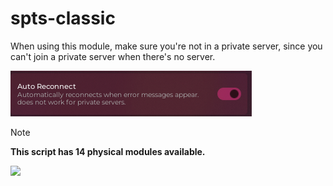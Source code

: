# spts-classic

When using this module, make sure you're not in a private server, since you can't join a private server when there's no server.

![spts-classic Image](https://raw.githubusercontent.com/ShockerLL22/spts-classic/refs/heads/main/image.png)
> [!NOTE] 
> **This script has 14 physical modules available.**
<picture>
  <source
    srcset="https://github-readme-stats.vercel.app/api?username=ShockerLL22&show_icons=true&theme=dark"
    media="(prefers-color-scheme: dark)"
  />
  <source
    srcset="https://github-readme-stats.vercel.app/api?username=ShockerLL22&show_icons=true"
    media="(prefers-color-scheme: dark), (prefers-color-scheme: no-preference)"
  />
  <img src="https://github-readme-stats.vercel.app/api?username=ShockerLL22&show_icons=true" />
</picture>
